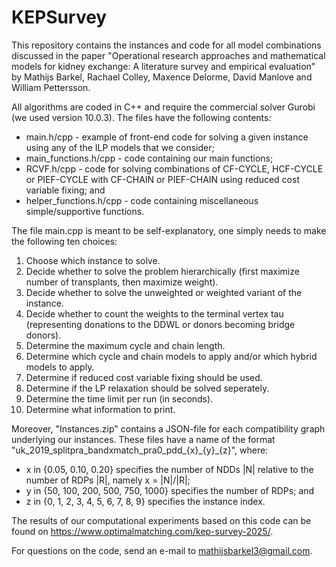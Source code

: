 # KEPSurvey
This repository contains the instances and code for all model combinations discussed in the paper "Operational research approaches and mathematical models for kidney exchange: A literature survey and empirical evaluation" by Mathijs Barkel, Rachael Colley, Maxence Delorme, David Manlove and William Pettersson.

All algorithms are coded in C++ and require the commercial solver Gurobi (we used version 10.0.3). The files have the following contents:
- main.h/cpp             - example of front-end code for solving a given instance using any of the ILP models that we consider;
- main_functions.h/cpp   - code containing our main functions;
- RCVF.h/cpp             - code for solving combinations of CF-CYCLE, HCF-CYCLE or PIEF-CYCLE with CF-CHAIN or PIEF-CHAIN using reduced cost variable fixing; and
- helper_functions.h/cpp - code containing miscellaneous simple/supportive functions.

The file main.cpp is meant to be self-explanatory, one simply needs to make the following ten choices:
1. Choose which instance to solve.
2. Decide whether to solve the problem hierarchically (first maximize number of transplants, then maximize weight).
3. Decide whether to solve the unweighted or weighted variant of the instance.
4. Decide whether to count the weights to the terminal vertex tau (representing donations to the DDWL or donors becoming bridge donors).
5. Determine the maximum cycle and chain length.
6. Determine which cycle and chain models to apply and/or which hybrid models to apply.
7. Determine if reduced cost variable fixing should be used.
8. Determine if the LP relaxation should be solved seperately.
9. Determine the time limit per run (in seconds).
10. Determine what information to print.

Moreover, "Instances.zip" contains a JSON-file for each compatibility graph underlying our instances.
These files have a name of the format "uk_2019_splitpra_bandxmatch_pra0_pdd\_{x}\_{y}\_{z}", where:
- x in {0.05, 0.10, 0.20} specifies the number of NDDs |N| relative to the number of RDPs |R|, namely x = |N|/|R|;
- y in {50, 100, 200, 500, 750, 1000} specifies the number of RDPs; and
- z in {0, 1, 2, 3, 4, 5, 6, 7, 8, 9} specifies the instance index.

The results of our computational experiments based on this code can be found on https://www.optimalmatching.com/kep-survey-2025/.

For questions on the code, send an e-mail to mathijsbarkel3@gmail.com.
